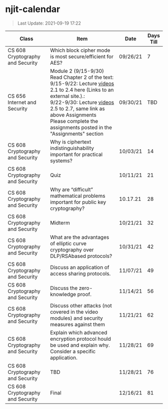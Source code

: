# njit-calendar

>Last Update: 2021-09-19 17:22

| Class                                 | Item                  | Date       | Days Till |
|---------------------------------------|-----------------------|------------|-----------|
| CS 608 Cryptography and Security      | Which block cipher mode is most secure/efficient for AES?                         | 09/26/21 | 7   |
| CS 656 Internet and Security                                   | Module 2 (9/15-9/30) Read Chapter 2 of the text: <br/>9/15-9/22: Lecture [videos](https://gaia.cs.umass.edu/kurose_ross/videos/2/) 2.1 to 2.4 here (Links to an external site.).: <br/>9/22-9/30: Lecture [videos](https://gaia.cs.umass.edu/kurose_ross/videos/2/) 2.5 to 2.7, same link as above Assignments <br/>Please complete the assignments posted in the "Assignments" section | 09/30/21 | TBD |
| CS 608 Cryptography and Security      | Why is ciphertext indistinguishability important for practical systems?           | 10/03/21 | 14   |
| CS 608 Cryptography and Security      | Quiz                                                                              | 10/11/21 | 21    |
| CS 608 Cryptography and Security      | Why are “difficult” mathematical problems important for public key cryptography?  | 10.17.21 | 28   |
| CS 608 Cryptography and Security      | Midterm                                                                           | 10/21/21 | 32   |  
| CS 608 Cryptography and Security      | What are the advantages of elliptic curve cryptography over DLP/RSAbased protocols?                 | 10/31/21 | 42   |
| CS 608 Cryptography and Security      | Discuss an application of access sharing protocols.                               | 11/07/21 | 49   |
| CS 608 Cryptography and Security      | Discuss the zero-knowledge proof.                                                 | 11/14/21 | 56   |
| CS 608 Cryptography and Security      | Discuss other attacks (not covered in the video modules) and security measures against them                | 11/21/21 | 62   |
| CS 608 Cryptography and Security      | Explain which advanced encryption protocol hould be used and explain why. Consider a specific application. | 11/28/21 | 69   |
| CS 608 Cryptography and Security      | TBD                | 11/28/21 | 76   |
| CS 608 Cryptography and Security      | Final                | 12/16/21 | 81   |
